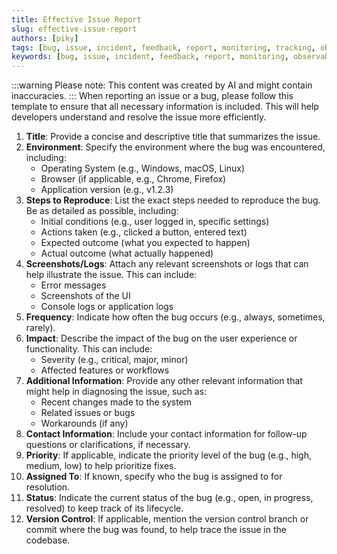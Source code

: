 ```yaml
---
title: Effective Issue Report
slug: effective-issue-report
authors: [piky]
tags: [bug, issue, incident, feedback, report, monitoring, tracking, observability, helpdesk, support]
keywords: [bug, issue, incident, feedback, report, monitoring, observability]
---
```

:::warning
Please note: This content was created by AI and might contain inaccuracies.
:::
When reporting an issue or a bug, please follow this template to ensure that all necessary information is included. This will help developers understand and resolve the issue more efficiently.
1. **Title**: Provide a concise and descriptive title that summarizes the issue.
2. **Environment**: Specify the environment where the bug was encountered, including:
   - Operating System (e.g., Windows, macOS, Linux)
   - Browser (if applicable, e.g., Chrome, Firefox)
   - Application version (e.g., v1.2.3)
3. **Steps to Reproduce**: List the exact steps needed to reproduce the bug. Be as detailed as possible, including:
   - Initial conditions (e.g., user logged in, specific settings)
   - Actions taken (e.g., clicked a button, entered text)
   - Expected outcome (what you expected to happen)
   - Actual outcome (what actually happened)
4. **Screenshots/Logs**: Attach any relevant screenshots or logs that can help illustrate the issue. This can include:
   - Error messages
   - Screenshots of the UI
   - Console logs or application logs
5. **Frequency**: Indicate how often the bug occurs (e.g., always, sometimes, rarely).
6. **Impact**: Describe the impact of the bug on the user experience or functionality. This can include:
   - Severity (e.g., critical, major, minor)
   - Affected features or workflows
7. **Additional Information**: Provide any other relevant information that might help in diagnosing the issue, such as:
   - Recent changes made to the system
   - Related issues or bugs
   - Workarounds (if any)
8. **Contact Information**: Include your contact information for follow-up questions or clarifications, if necessary.
9. **Priority**: If applicable, indicate the priority level of the bug (e.g., high, medium, low) to help prioritize fixes.
10. **Assigned To**: If known, specify who the bug is assigned to for resolution.
11. **Status**: Indicate the current status of the bug (e.g., open, in progress, resolved) to keep track of its lifecycle.
12. **Version Control**: If applicable, mention the version control branch or commit where the bug was found, to help trace the issue in the codebase.